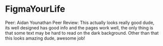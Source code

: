 # FigmaYourLife
Peer: Aidan Younathan
Peer Review: This actually looks really good dude, its well designed has good info and the pages work well, the only thing is that some text may be hard to read on the dark background. Other than that this looks amazing dude, awesome job!
